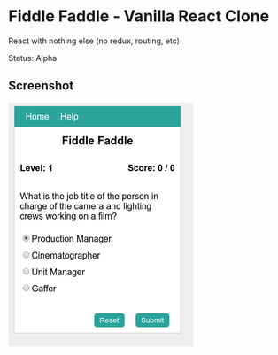# Fiddle Faddle - Vanilla React Clone

React with nothing else (no redux, routing, etc)

Status: Alpha


## Screenshot

![Fiddle Faddle Vanilla React](screenshot.png?raw=true "Fiddle Faddle Vanilla React")